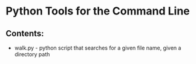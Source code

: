 # Python Tools for the Command Line

## Contents:

- walk.py - python script that searches for a given file name, given a directory path